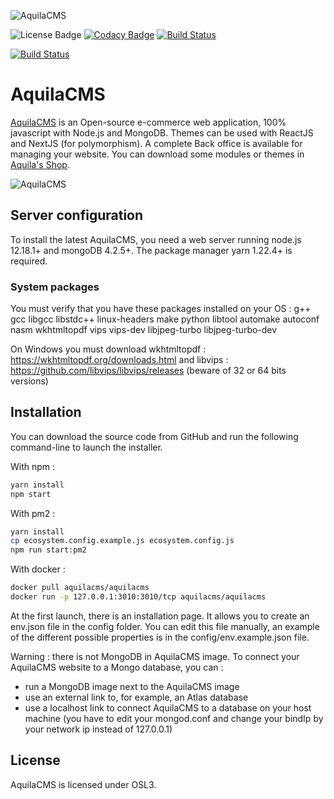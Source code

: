 ![AquilaCMS](https://www.aquila-cms.com/images/medias/1024x200-90/5eb883a6e88bcc4391038570/AquilaCMS.png)

![License Badge](https://img.shields.io/badge/license-OSL3.0-success.svg)
[![Codacy Badge](https://api.codacy.com/project/badge/Grade/3ac2a8b4b7ac4b6880b49d544fdabfcd)](https://app.codacy.com/manual/AquilaCMS/AquilaCMS?utm_source=github.com&utm_medium=referral&utm_content=AquilaCMS/AquilaCMS&utm_campaign=Badge_Grade_Dashboard)
[![Build Status](https://travis-ci.com/AquilaCMS/AquilaCMS.svg?branch=master)](https://travis-ci.com/AquilaCMS/AquilaCMS)

[![Build Status](https://travis-ci.com/AquilaCMS/AquilaCMS.svg?branch=master)](https://travis-ci.com/AquilaCMS/AquilaCMS)

# AquilaCMS

[AquilaCMS](https://www.aquila-cms.com) is an Open-source e-commerce web application, 100% javascript with Node.js and MongoDB. Themes can be used with ReactJS and NextJS (for polymorphism). A complete Back office is available for managing your website. You can download some modules or themes in [Aquila's Shop](https://shop.aquila-cms.com).

![AquilaCMS](https://www.aquila-cms.com/medias/aquilacms_pres.gif)

## Server configuration

To install the latest AquilaCMS, you need a web server running node.js 12.18.1+ and mongoDB 4.2.5+.
The package manager yarn 1.22.4+ is required.

### System packages

You must verify that you have these packages installed on your OS :
g++ gcc libgcc libstdc++ linux-headers make python libtool automake autoconf nasm wkhtmltopdf vips vips-dev libjpeg-turbo libjpeg-turbo-dev

On Windows you must download wkhtmltopdf : https://wkhtmltopdf.org/downloads.html and libvips : https://github.com/libvips/libvips/releases (beware of 32 or 64 bits versions)

## Installation

You can download the source code from GitHub and run the following command-line to launch the installer.

With npm :
```bash
yarn install
npm start
```

With pm2 :
```bash
yarn install
cp ecosystem.config.example.js ecosystem.config.js
npm run start:pm2
```

With docker :
```bash
docker pull aquilacms/aquilacms
docker run -p 127.0.0.1:3010:3010/tcp aquilacms/aquilacms
```

At the first launch, there is an installation page. It allows you to create an env.json file in the config folder.
You can edit this file manually, an example of the different possible properties is in the config/env.example.json file.

Warning : there is not MongoDB in AquilaCMS image. To connect your AquilaCMS website to a Mongo database, you can :
- run a MongoDB image next to the AquilaCMS image
- use an external link to, for example, an Atlas database
- use a localhost link to connect AquilaCMS to a database on your host machine (you have to edit your mongod.conf and change your bindIp by your network ip instead of 127.0.0.1)

## License
AquilaCMS is licensed under OSL3.